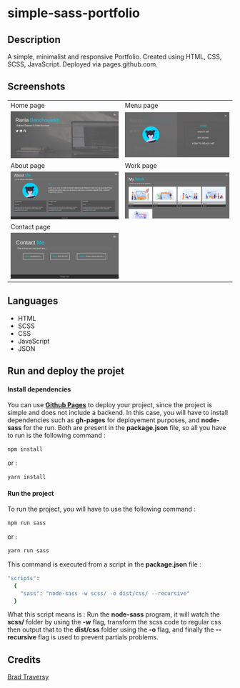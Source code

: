 # simple-sass-portfolio

## Description
A simple, minimalist and responsive Portfolio. Created using HTML, CSS, SCSS, JavaScript. Deployed via pages.github.com.

## Screenshots

<table>
  <tr>
    <td>Home page</td>
    <td>Menu page</td>
  </tr>
  <tr>
    <td><img src="screens/home-screen.png" width="470"/></td>
    <td><img src="screens/menu-screen.png" width="470"/></td>
  </tr>
  <tr>
    <td>About page</td>
    <td>Work page</td>
  </tr>
  <tr>
    <td><img src="screens/about-screen.png" width="470"/></td>
    <td><img src="screens/work-screen.png" width="470"/></td>
  </tr>
   <tr>
    <td>Contact page</td>
  </tr>
  <tr>
    <td><img src="screens/contact-screen.png" width="470"/></td>
  </tr>
 </table>
 
## Languages

<ul>
  <li>HTML</li>
  <li>SCSS</li>
  <li>CSS</li>
  <li>JavaScript</li>
  <li>JSON</li>
</ul>

## Run and deploy the projet

####  Install dependencies
You can use [**Github Pages**](https://pages.github.com/) to deploy your project, since the project is simple and does not include a backend. In this case, you will have to install dependencies such as **gh-pages** for deployement purposes, and **node-sass** for the run. Both are present in the **package.json** file, so all you have to run is the following command :

```bash
npm install 
```
or : 

```bash
yarn install 
```

#### Run the project

To run the project, you will have to use the following command :

```bash
npm run sass
```
or : 

```bash
yarn run sass 
```
This command is executed from a script in the **package.json** file : 

```bash
"scripts": 
  {
    "sass": "node-sass -w scss/ -o dist/css/ --recursive"
  }
```
What this script means is : Run the **node-sass** program, it will watch the **scss/** folder by using the **-w** flag, transform the scss code to regular css then output that to the **dist/css** folder using the **-o** flag, and finally the **--recursive** flag is used to prevent partials problems.

## Credits

[Brad Traversy](https://github.com/bradtraversy)

